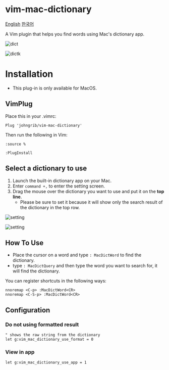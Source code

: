 # vim-mac-dictionary
 
[English](README.md) [한국어](README_kr.md)

A Vim plugin that helps you find words using Mac's dictionary app.

![dict](https://user-images.githubusercontent.com/1855714/48099708-c6d09c00-e263-11e8-8ffa-e929d3e04aa0.gif )

![dictk](https://user-images.githubusercontent.com/1855714/48100158-79edc500-e265-11e8-89e1-0a234c445fb5.gif)

# Installation

* This plug-in is only available for MacOS.

## VimPlug

Place this in your .vimrc:

```viml
Plug 'johngrib/vim-mac-dictionary'
```

Then run the following in Vim:

```
:source %
```

```
:PlugInstall
```

## Select a dictionary to use

1. Launch the built-in dictionary app on your Mac.
2. Enter `command +,` to enter the setting screen.
3. Drag the mouse over the dictionary you want to use and put it on the **top line**.
    * Please be sure to set it because it will show only the search result of the dictionary in the top row.

![setting](https://user-images.githubusercontent.com/1855714/48071044-a4676000-e21c-11e8-8609-a8c33b58e28c.png )

![setting](https://user-images.githubusercontent.com/1855714/48068975-89462180-e217-11e8-9f01-a7d58ba690d8.png )

## How To Use

* Place the cursor on a word and type `: MacDictWord` to find the dictionary.
* type `: MacDictQuery` and then type the word you want to search for, it will find the dictionary.

You can register shortcuts in the following ways:

```viml
nnoremap <C-p> :MacDictWord<CR>
nnoremap <C-S-p> :MacDictWord<CR>
```

## Configuration

### Do not using formatted result

```viml
" shows the raw string from the dictionary
let g:vim_mac_dictionary_use_format = 0
```

### View in app

```viml
let g:vim_mac_dictionary_use_app = 1
```
